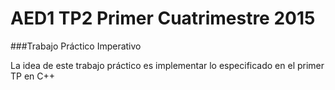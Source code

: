 # AED1 TP2 Primer Cuatrimestre 2015
###Trabajo Práctico Imperativo

La idea de este trabajo práctico es implementar lo especificado en el primer TP en C++
